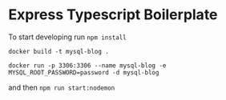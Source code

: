 # Express Typescript Boilerplate
To start developing run `npm install` 

`docker build -t mysql-blog .`


`docker run -p 3306:3306 --name mysql-blog -e MYSQL_ROOT_PASSWORD=password -d mysql-blog`

and then `npm run start:nodemon`
